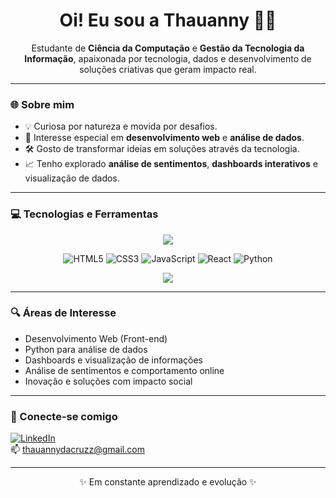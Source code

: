 <h1 align="center">Oi! Eu sou a Thauanny 👩‍💻</h1>

<p align="center">
  Estudante de <strong>Ciência da Computação</strong> e <strong>Gestão da Tecnologia da Informação</strong>, apaixonada por tecnologia, dados e desenvolvimento de soluções criativas que geram impacto real.
</p>

---

### 🌐 Sobre mim

- 💡 Curiosa por natureza e movida por desafios.
- 🧠 Interesse especial em **desenvolvimento web** e **análise de dados**.
- 🛠️ Gosto de transformar ideias em soluções através da tecnologia.
- 📈 Tenho explorado **análise de sentimentos**, **dashboards interativos** e visualização de dados.

---

### 💻 Tecnologias e Ferramentas

<p align="center">
  <a href="https://git.io/typing-svg">
    <img src="https://readme-typing-svg.herokuapp.com?font=Schibsted+Grotesk&size=18&pause=1000&color=BF7800&width=435&lines=%E2%9A%A0%EF%B8%8F+C%C3%B3digo+em+constante+evolu%C3%A7%C3%A3o+(assim+como+eu)." />
  </a>
</p>

<div align="center">

![HTML5](https://img.shields.io/badge/HTML5-E34F26?style=for-the-badge&logo=html5&logoColor=white)
![CSS3](https://img.shields.io/badge/Tailwind_CSS-38B2AC?style=for-the-badge&logo=tailwind-css&logoColor=white)
![JavaScript](https://img.shields.io/badge/JavaScript-F7DF1E?style=for-the-badge&logo=javascript&logoColor=black)
![React](https://img.shields.io/badge/React-20232A?style=for-the-badge&logo=react&logoColor=61DAFB)
![Python](https://img.shields.io/badge/Python-3776AB?style=for-the-badge&logo=python&logoColor=white)

</div>

<p align="center">
 <img src="https://github-readme-stats.vercel.app/api/top-langs/?username=thauannydacruzz&layout=compact&theme=tokyonight" />
</p>

---

### 🔍 Áreas de Interesse

- Desenvolvimento Web (Front-end)
- Python para análise de dados
- Dashboards e visualização de informações
- Análise de sentimentos e comportamento online
- Inovação e soluções com impacto social

---

### 🤝 Conecte-se comigo

[![LinkedIn](https://img.shields.io/badge/LinkedIn-0077B5?style=flat&logo=linkedin&logoColor=white)](www.linkedin.com/in/thauannydacruz)  
📫 thauannydacruzz@gmail.com

---

<p align="center">✨ Em constante aprendizado e evolução ✨</p>
